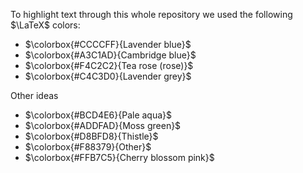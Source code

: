 
To highlight text through this whole repository we used the following $\LaTeX$ colors: 
- $\colorbox{#CCCCFF}{Lavender blue}$
- $\colorbox{#A3C1AD}{Cambridge blue}$
- $\colorbox{#F4C2C2}{Tea rose (rose)}$
- $\colorbox{#C4C3D0}{Lavender grey}$

Other ideas
- $\colorbox{#BCD4E6}{Pale aqua}$
- $\colorbox{#ADDFAD}{Moss green}$
- $\colorbox{#D8BFD8}{Thistle}$
- $\colorbox{#F88379}{Other}$
- $\colorbox{#FFB7C5}{Cherry blossom pink}$
